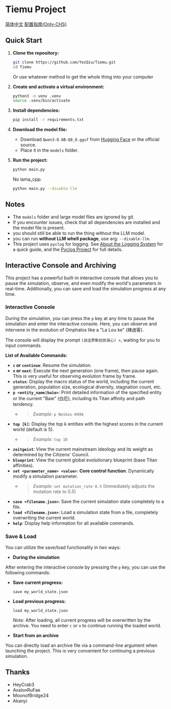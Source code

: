 # Tiemu Project

[简体中文](readme/readme_zh-cn.md) [配置指南(Only-CHS)](readme/Guide.md)

## Quick Start

1. **Clone the repository:**

   ```sh
   git clone https://github.com/YezQiu/Tiemu.git
   cd Tiemu
   ```

   Or use whatever method to get the whole thing into your computer

2. **Create and activate a virtual environment:**

   ```sh
   python3 -m venv .venv
   source .venv/bin/activate
   ```

3. **Install dependencies:**

   ```sh
   pip install -r requirements.txt
   ```

4. **Download the model file:**

   - Download `Qwen3-0.6B-Q8_0.gguf` from [Hugging Face](https://huggingface.co/) or the official source.
   - Place it in the `models` folder.

5. **Run the project:**

   ```sh
   python main.py
   ```

   No lama_cpp:

   ```sh
   python main.py --disable-llm
   ```

## Notes

- The `models` folder and large model files are ignored by git.
- If you encounter issues, check that all dependencies are installed and the model file is present.
- you should still be able to run the thing without the LLM model.
- you can run **without LLM whell package**, use arg: `--disable-llm`.
- This project uses `pyclog` for logging. See [About the Logging System](readme/clog_en.md) for a quick guide, and the [Pyclog Project](https://github.com/Akanyi/pyclog) for full details.

## Interactive Console and Archiving

This project has a powerful built-in interactive console that allows you to pause the simulation, observe, and even modify the world's parameters in real-time. Additionally, you can save and load the simulation progress at any time.

### Interactive Console

During the simulation, you can press the `p` key at any time to pause the simulation and enter the interactive console. Here, you can observe and intervene in the evolution of Omphalos like a "La Lou ke" (辣卤客).

The console will display the prompt `(翁法罗斯创世涡心) >`, waiting for you to input commands.

**List of Available Commands:**

- **`c` or `continue`**: Resume the simulation.
- **`n` or `next`**: Execute the next generation (one frame), then pause again. This is very useful for observing evolution frame by frame.
- **`status`**: Display the macro status of the world, including the current generation, population size, ecological diversity, stagnation count, etc.
- **`p <entity_name|baie>`**: Print detailed information of the specified entity or the current "Baie" (白厄), including its Titan affinity and path tendency.
  - > *Example:* `p Neikos-0496`
- **`top [k]`**: Display the top k entities with the highest scores in the current world (default is 5).
  - > *Example:* `top 10`
- **`zeitgeist`**: View the current mainstream ideology and its weight as determined by the Citizens' Council.
- **`blueprint`**: View the current global evolutionary blueprint (base Titan affinities).
- **`set <parameter_name> <value>`**: **Core control function**. Dynamically modify a simulation parameter.
  - > *Example:* `set mutation_rate 0.5` (Immediately adjusts the mutation rate to 0.5)
- **`save <filename.json>`**: Save the current simulation state completely to a file.
- **`load <filename.json>`**: Load a simulation state from a file, completely overwriting the current world.
- **`help`**: Display help information for all available commands.

### Save & Load

You can utilize the save/load functionality in two ways:

- **During the simulation**

After entering the interactive console by pressing the `p` key, you can use the following commands:

- **Save current progress:**

    ```command
    save my_world_state.json
    ```

- **Load previous progress:**

    ```command
    load my_world_state.json
    ```

    *Note:* After loading, all current progress will be overwritten by the archive. You need to enter `c` or `n` to continue running the loaded world.

- **Start from an archive**

You can directly load an archive file via a command-line argument when launching the project. This is very convenient for continuing a previous simulation.

## Thanks

- HeyCrab3
- AvalonRuFae
- MoonofBridge24
- Akanyi
